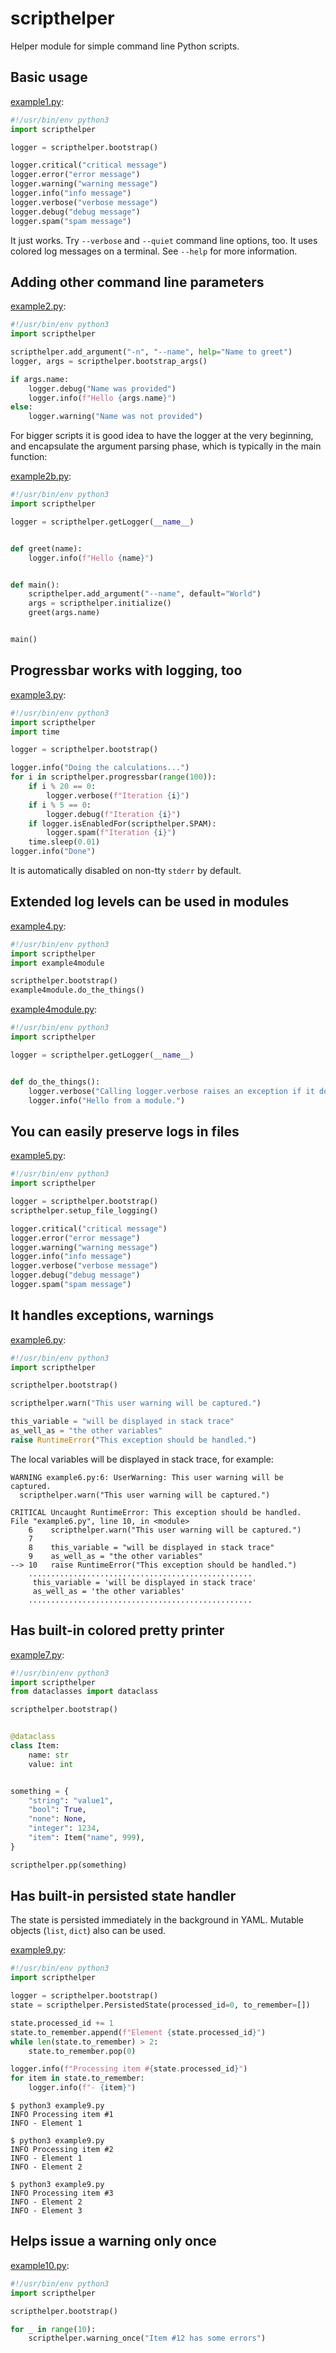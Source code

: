 # scripthelper

Helper module for simple command line Python scripts.


## Basic usage

[example1.py](https://github.com/presidento/scripthelper/blob/master/example1.py):

```python
#!/usr/bin/env python3
import scripthelper

logger = scripthelper.bootstrap()

logger.critical("critical message")
logger.error("error message")
logger.warning("warning message")
logger.info("info message")
logger.verbose("verbose message")
logger.debug("debug message")
logger.spam("spam message")
```

It just works. Try `--verbose` and `--quiet`  command line options, too.
It uses colored log messages on a terminal.
See `--help` for more information.

## Adding other command line parameters

[example2.py](https://github.com/presidento/scripthelper/blob/master/example2.py):

```python
#!/usr/bin/env python3
import scripthelper

scripthelper.add_argument("-n", "--name", help="Name to greet")
logger, args = scripthelper.bootstrap_args()

if args.name:
    logger.debug("Name was provided")
    logger.info(f"Hello {args.name}")
else:
    logger.warning("Name was not provided")
```

For bigger scripts it is good idea to have the logger at the very beginning, and encapsulate the argument parsing phase, which is typically in the main function:

[example2b.py](https://github.com/presidento/scripthelper/blob/master/example2b.py):

```python
#!/usr/bin/env python3
import scripthelper

logger = scripthelper.getLogger(__name__)


def greet(name):
    logger.info(f"Hello {name}")


def main():
    scripthelper.add_argument("--name", default="World")
    args = scripthelper.initialize()
    greet(args.name)


main()
```

## Progressbar works with logging, too

[example3.py](https://github.com/presidento/scripthelper/blob/master/example3.py):

```python
#!/usr/bin/env python3
import scripthelper
import time

logger = scripthelper.bootstrap()

logger.info("Doing the calculations...")
for i in scripthelper.progressbar(range(100)):
    if i % 20 == 0:
        logger.verbose(f"Iteration {i}")
    if i % 5 == 0:
        logger.debug(f"Iteration {i}")
    if logger.isEnabledFor(scripthelper.SPAM):
        logger.spam(f"Iteration {i}")
    time.sleep(0.01)
logger.info("Done")
```

It is automatically disabled on non-tty `stderr` by default.

## Extended log levels can be used in modules

[example4.py](https://github.com/presidento/scripthelper/blob/master/example4.py):

```python
#!/usr/bin/env python3
import scripthelper
import example4module

scripthelper.bootstrap()
example4module.do_the_things()
```

[example4module.py](https://github.com/presidento/scripthelper/blob/master/example4module.py):

```python
#!/usr/bin/env python3
import scripthelper

logger = scripthelper.getLogger(__name__)


def do_the_things():
    logger.verbose("Calling logger.verbose raises an exception if it does not work.")
    logger.info("Hello from a module.")
```

## You can easily preserve logs in files

[example5.py](https://github.com/presidento/scripthelper/blob/master/example5.py):

```python
#!/usr/bin/env python3
import scripthelper

logger = scripthelper.bootstrap()
scripthelper.setup_file_logging()

logger.critical("critical message")
logger.error("error message")
logger.warning("warning message")
logger.info("info message")
logger.verbose("verbose message")
logger.debug("debug message")
logger.spam("spam message")
```

## It handles exceptions, warnings

[example6.py](https://github.com/presidento/scripthelper/blob/master/example6.py):

```python
#!/usr/bin/env python3
import scripthelper

scripthelper.bootstrap()

scripthelper.warn("This user warning will be captured.")

this_variable = "will be displayed in stack trace"
as_well_as = "the other variables"
raise RuntimeError("This exception should be handled.")
```

The local variables will be displayed in stack trace, for example:

```
WARNING example6.py:6: UserWarning: This user warning will be captured.
  scripthelper.warn("This user warning will be captured.")

CRITICAL Uncaught RuntimeError: This exception should be handled.
File "example6.py", line 10, in <module>
    6    scripthelper.warn("This user warning will be captured.")
    7
    8    this_variable = "will be displayed in stack trace"
    9    as_well_as = "the other variables"
--> 10   raise RuntimeError("This exception should be handled.")
    ..................................................
     this_variable = 'will be displayed in stack trace'
     as_well_as = 'the other variables'
    ..................................................
```

## Has built-in colored pretty printer

[example7.py](https://github.com/presidento/scripthelper/blob/master/example7.py):

```python
#!/usr/bin/env python3
import scripthelper
from dataclasses import dataclass

scripthelper.bootstrap()


@dataclass
class Item:
    name: str
    value: int


something = {
    "string": "value1",
    "bool": True,
    "none": None,
    "integer": 1234,
    "item": Item("name", 999),
}

scripthelper.pp(something)
```

## Has built-in persisted state handler

The state is persisted immediately in the background in YAML. Mutable objects (`list`, `dict`) also can be used.

[example9.py](https://github.com/presidento/scripthelper/blob/master/example9.py):

```python
#!/usr/bin/env python3
import scripthelper

logger = scripthelper.bootstrap()
state = scripthelper.PersistedState(processed_id=0, to_remember=[])

state.processed_id += 1
state.to_remember.append(f"Element {state.processed_id}")
while len(state.to_remember) > 2:
    state.to_remember.pop(0)

logger.info(f"Processing item #{state.processed_id}")
for item in state.to_remember:
    logger.info(f"- {item}")
```

```
$ python3 example9.py
INFO Processing item #1
INFO - Element 1

$ python3 example9.py
INFO Processing item #2
INFO - Element 1
INFO - Element 2

$ python3 example9.py
INFO Processing item #3
INFO - Element 2
INFO - Element 3
```

## Helps issue a warning only once

[example10.py](https://github.com/presidento/scripthelper/blob/master/example10.py):

```python
#!/usr/bin/env python3
import scripthelper

scripthelper.bootstrap()

for _ in range(10):
    scripthelper.warning_once("Item #12 has some errors")
```

